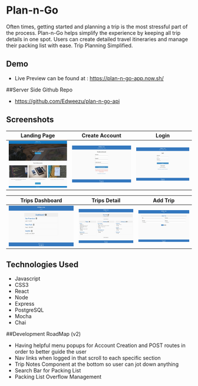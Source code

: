 # Plan-n-Go

Often times, getting started and planning a trip is the most stressful part of the process. Plan-n-Go helps simplify the experience by keeping all trip details in one spot. Users can create detailed travel itineraries and manage their packing list with ease. Trip Planning Simplified.

## Demo

- Live Preview can be found at : https://plan-n-go-app.now.sh/


##Server Side Github Repo

- https://github.com/Edweezu/plan-n-go-api

## Screenshots

|  Landing Page  | Create Account |  Login |  
| -- | -- | -- |
| <img src="./readme-images/landing-page.jpg" alt="landing-page" width="600"/> | <img src="./readme-images/create-account.jpg" alt="create-account" width="600"/> |  <img src="./readme-images/login.jpg" alt="login" width="600"/>


|  Trips Dashboard  |  Trips Detail  |  Add Trip  |
| -- | -- | -- |
| <img src="./readme-images/trips-dashboard.jpg" alt="dashboard" width="600"/> | <img src="./readme-images/trip-detail.jpg" alt="trip detail" width="600"/> | <img src="./readme-images/add-trip-form.jpg" alt="add trip" width="600"/>


## Technologies Used
  - Javascript
  - CSS3
  - React
  - Node
  - Express
  - PostgreSQL
  - Mocha
  - Chai

##Development RoadMap (v2)
 - Having helpful menu popups for Account Creation and POST routes in order to better guide the user
 - Nav links when logged in that scroll to each specific section
 - Trip Notes Component at the bottom so user can jot down anything
 - Search Bar for Packing List
 - Packing List Overflow Management 
